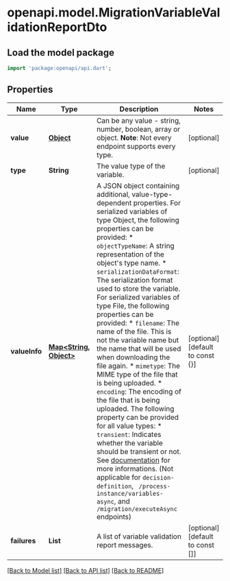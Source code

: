 # openapi.model.MigrationVariableValidationReportDto

## Load the model package
```dart
import 'package:openapi/api.dart';
```

## Properties
Name | Type | Description | Notes
------------ | ------------- | ------------- | -------------
**value** | [**Object**](.md) | Can be any value - string, number, boolean, array or object.  **Note**: Not every endpoint supports every type. | [optional] 
**type** | **String** | The value type of the variable. | [optional] 
**valueInfo** | [**Map<String, Object>**](Object.md) | A JSON object containing additional, value-type-dependent properties. For serialized variables of type Object, the following properties can be provided:  * `objectTypeName`: A string representation of the object's type name. * `serializationDataFormat`: The serialization format used to store the variable.  For serialized variables of type File, the following properties can be provided:  * `filename`: The name of the file. This is not the variable name but the name that will be used when downloading the file again. * `mimetype`: The MIME type of the file that is being uploaded. * `encoding`: The encoding of the file that is being uploaded.  The following property can be provided for all value types:  * `transient`: Indicates whether the variable should be transient or not. See [documentation](https://docs.camunda.org/manual/7.20/user-guide/process-engine/variables#transient-variables) for more informations. (Not applicable for `decision-definition`, ` /process-instance/variables-async`, and `/migration/executeAsync` endpoints) | [optional] [default to const {}]
**failures** | **List<String>** | A list of variable validation report messages. | [optional] [default to const []]

[[Back to Model list]](../README.md#documentation-for-models) [[Back to API list]](../README.md#documentation-for-api-endpoints) [[Back to README]](../README.md)


